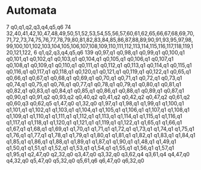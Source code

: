 # Automata

7
q0,q1,q2,q3,q4,q5,q6
74
32,40,41,42,10,47,48,49,50,51,52,53,54,55,56,57,60,61,62,65,66,67,68,69,70,71,72,73,74,75,76,77,78,79,80,81,82,83,84,85,86,87,88,89,90,91,93,95,97,98,99,100,101,102,103,104,105,106,107,108,109,110,111,112,113,114,115,116,117,118,119,120,121,122,
6
q1,q2,q3,q4,q5,q6
139
q0,97,q1
q0,98,q1
q0,99,q1
q0,100,q1
q0,101,q1
q0,102,q1
q0,103,q1
q0,104,q1
q0,105,q1
q0,106,q1
q0,107,q1
q0,108,q1
q0,109,q1
q0,110,q1
q0,111,q1
q0,112,q1
q0,113,q1
q0,114,q1
q0,115,q1
q0,116,q1
q0,117,q1
q0,118,q1
q0,120,q1
q0,121,q1
q0,119,q1
q0,122,q1
q0,65,q1
q0,66,q1
q0,67,q1
q0,68,q1
q0,69,q1
q0,70,q1
q0,71,q1
q0,72,q1
q0,73,q1
q0,74,q1
q0,75,q1
q0,76,q1
q0,77,q1
q0,78,q1
q0,79,q1
q0,80,q1
q0,81,q1
q0,82,q1
q0,83,q1
q0,84,q1
q0,85,q1
q0,86,q1
q0,88,q1
q0,89,q1
q0,87,q1
q0,90,q1
q0,91,q2
q0,93,q2
q0,40,q2
q0,41,q2
q0,42,q2
q0,47,q2
q0,61,q2
q0,60,q3
q0,62,q5
q1,47,q0
q1,32,q0
q1,97,q1
q1,98,q1
q1,99,q1
q1,100,q1
q1,101,q1
q1,102,q1
q1,103,q1
q1,104,q1
q1,105,q1
q1,106,q1
q1,107,q1
q1,108,q1
q1,109,q1
q1,110,q1
q1,111,q1
q1,112,q1
q1,113,q1
q1,114,q1
q1,115,q1
q1,116,q1
q1,117,q1
q1,118,q1
q1,120,q1
q1,121,q1
q1,119,q1
q1,122,q1
q1,65,q1
q1,66,q1
q1,67,q1
q1,68,q1
q1,69,q1
q1,70,q1
q1,71,q1
q1,72,q1
q1,73,q1
q1,74,q1
q1,75,q1
q1,76,q1
q1,77,q1
q1,78,q1
q1,79,q1
q1,80,q1
q1,81,q1
q1,82,q1
q1,83,q1
q1,84,q1
q1,85,q1
q1,86,q1
q1,88,q1
q1,89,q1
q1,87,q1
q1,90,q1
q1,48,q1
q1,49,q1
q1,50,q1
q1,51,q1
q1,52,q1
q1,53,q1
q1,54,q1
q1,55,q1
q1,56,q1
q1,57,q1
q1,95,q1
q2,47,q0
q2,32,q0
q3,47,q0
q3,32,q0
q3,62,q4
q3,61,q4
q4,47,q0
q4,32,q0
q5,47,q0
q5,32,q0
q5,61,q6
q6,47,q0
q6,32,q0
